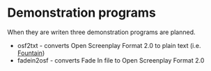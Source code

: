 
# Demonstration programs

When they are writen three demonstration programs are planned.

+ osf2txt - converts Open Screenplay Format 2.0 to plain text (i.e. [Fountain](https://fountain.io))
+ fadein2osf - converts Fade In file to Open Screenplay Format 2.0


